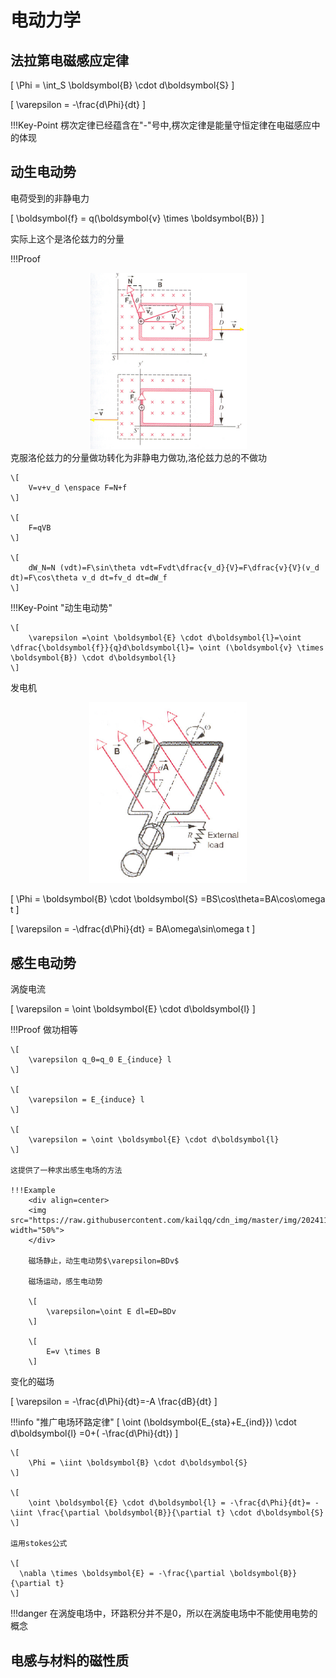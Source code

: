 # 电动力学

## 法拉第电磁感应定律

\[
    \Phi = \int_S \boldsymbol{B} \cdot d\boldsymbol{S}
\]

\[
    \varepsilon = -\frac{d\Phi}{dt}
\]

!!!Key-Point
    楞次定律已经蕴含在"-"号中,楞次定律是能量守恒定律在电磁感应中的体现


## 动生电动势

电荷受到的非静电力

\[
    \boldsymbol{f} = q(\boldsymbol{v} \times \boldsymbol{B})
\]

实际上这个是洛伦兹力的分量

!!!Proof
    <div align=center>
        <img src="https://raw.githubusercontent.com/kailqq/cdn_img/master/img/202411062107903.png" width="50%">
    </div>
    克服洛伦兹力的分量做功转化为非静电力做功,洛伦兹力总的不做功
     
    \[
        V=v+v_d \enspace F=N+f
    \]

    \[
        F=qVB
    \]

    \[
        dW_N=N (vdt)=F\sin\theta vdt=Fvdt\dfrac{v_d}{V}=F\dfrac{v}{V}(v_d dt)=F\cos\theta v_d dt=fv_d dt=dW_f
    \]


!!!Key-Point "动生电动势"


    \[
        \varepsilon =\oint \boldsymbol{E} \cdot d\boldsymbol{l}=\oint \dfrac{\boldsymbol{f}}{q}d\boldsymbol{l}= \oint (\boldsymbol{v} \times \boldsymbol{B}) \cdot d\boldsymbol{l}
    \]


发电机

<div align=center>
    <img src="https://raw.githubusercontent.com/kailqq/cdn_img/master/img/202411062102050.png" width="50%">
</div>

\[
    \Phi = \boldsymbol{B} \cdot \boldsymbol{S} =BS\cos\theta=BA\cos\omega t
\]

\[
    \varepsilon = -\dfrac{d\Phi}{dt} = BA\omega\sin\omega t
\]

## 感生电动势

涡旋电流

\[
    \varepsilon = \oint \boldsymbol{E} \cdot d\boldsymbol{l}
\]

!!!Proof
    做功相等

    \[
        \varepsilon q_0=q_0 E_{induce} l
    \]

    \[
        \varepsilon = E_{induce} l
    \]

    \[
        \varepsilon = \oint \boldsymbol{E} \cdot d\boldsymbol{l}
    \]

    这提供了一种求出感生电场的方法

    !!!Example
        <div align=center>
        <img src="https://raw.githubusercontent.com/kailqq/cdn_img/master/img/202411062107903.png" width="50%">
        </div>
        
        磁场静止，动生电动势$\varepsilon=BDv$

        磁场运动，感生电动势

        \[
            \varepsilon=\oint E dl=ED=BDv
        \]

        \[
            E=v \times B
        \]

变化的磁场

\[
    \varepsilon = -\frac{d\Phi}{dt}=-A \frac{dB}{dt}
\]


!!!info "推广电场环路定律"
    \[
        \oint (\boldsymbol{E_{sta}+E_{ind}}) \cdot d\boldsymbol{l} =0+( -\frac{d\Phi}{dt})
    \]

    \[
        \Phi = \iint \boldsymbol{B} \cdot d\boldsymbol{S}
    \]

    \[
        \oint \boldsymbol{E} \cdot d\boldsymbol{l} = -\frac{d\Phi}{dt}= - \iint \frac{\partial \boldsymbol{B}}{\partial t} \cdot d\boldsymbol{S}
    \]

    运用stokes公式

    \[
      \nabla \times \boldsymbol{E} = -\frac{\partial \boldsymbol{B}}{\partial t}
    \]


!!!danger
    在涡旋电场中，环路积分并不是0，所以在涡旋电场中不能使用电势的概念


## 电感与材料的磁性质